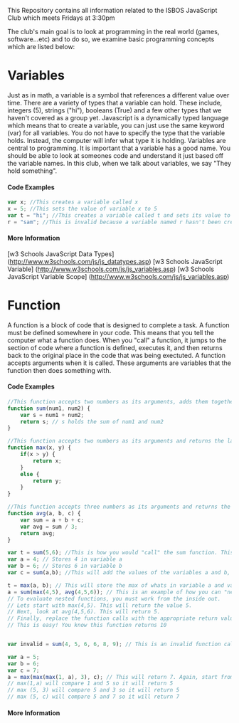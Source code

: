 This Repository contains all information related to the ISBOS JavaScript Club which meets Fridays at 3:30pm


The club's main goal is to look at programming in the real world (games, software...etc) and to do so, we examine basic programming concepts which are listed below:

# Variables
Just as in math, a variable is a symbol that references a different value over time. There are a variety of types that a variable can hold. These include, integers (5), strings ("hi"), booleans (True) and a few other types that we haven't covered as a group yet. Javascript is a dynamically typed language which means that to create a variable, you can just use the same keyword (var) for all variables. You do not have to specify the type that the variable holds. Instead, the computer will infer what type it is holding. 
Variables are central to programming. It is important that a variable has a good name. You should be able to look at someones code and understand it just based off the variable names. In this club, when we talk about variables, we say "They hold something". 


#### Code Examples

```javascript
var x; //This creates a variable called x
x = 5; //This sets the value of variable x to 5
var t = "hi"; //This creates a variable called t and sets its value to "hi"
r = "sam"; //This is invalid because a variable named r hasn't been created yet
```

#### More Information

[w3 Schools JavaScript Data Types] (http://www.w3schools.com/js/js_datatypes.asp)
[w3 Schools JavaScript Variable] (http://www.w3schools.com/js/js_variables.asp)
[w3 Schools JavaScript Variable Scope] (http://www.w3schools.com/js/js_variables.asp)


# Function
A function is a block of code that is designed to complete a task. A function must be defined somewhere in your code. This means that you tell the computer what a function does. When you "call" a function, it jumps to the section of code where a function is defined, executes it, and then returns back to the original place in the code that was being exectuted. A function accepts arguments when it is called. These arguments are variables that the function then does something with.

#### Code Examples

```javascript
//This function accepts two numbers as its arguments, adds them together and then returns the sum
function sum(num1, num2) {
	var s = num1 + num2;
	return s; // s holds the sum of num1 and num2
}

//This function accepts two numbers as its arguments and returns the larger of the two.
function max(x, y) {
	if(x > y) {
		return x;
	}
	else {
		return y;
	}
}

//This function accepts three numbers as its arguments and returns the average of the three.
function avg(a, b, c) {
	var sum = a + b + c;
	var avg = sum / 3;
	return avg;
}

var t = sum(5,6); //This is how you would "call" the sum function. This will add 5 and 6, and store the result in variable t
var a = 4; // Stores 4 in variable a
var b = 6; // Stores 6 in variable b
var c = sum(a,b); //This will add the values of the variables a and b, and store the result in c. Since a holds 4 and b holds 6, c will hold 10

t = max(a, b); // This will store the max of whats in variable a and variable b, in variable t. You'll notice we used t earlier, and now are overwrtiing the value
a = sum(max(4,5), avg(4,5,6)); // This is an example of how you can "nest" functions. That is, you can put a function call in place of another functions argument.
// To evaluate nested functions, you must work from the inside out. 
// Lets start with max(4,5). This will return the value 5.
// Next, look at avg(4,5,6). This will return 5.
// Finally, replace the function calls with the appropriate return values so now you have a = sum(5,5)
// This is easy! You know this function returns 10


var invalid = sum(4, 5, 6, 6, 8, 9); // This is an invalid function call. We are calling the sum function and passing 6 arguments. However, the sum function is defined to only accept 2 arguments.

var a = 5;
var b = 6;
var c = 7;
a = max(max(max(1, a), 3), c); // This will return 7. Again, start from the inside and work out:
// max(1,a) will compare 1 and 5 so it will return 5
// max (5, 3) will compare 5 and 3 so it will return 5
// max (5, c) will compare 5 and 7 so it will return 7

```

#### More Information



